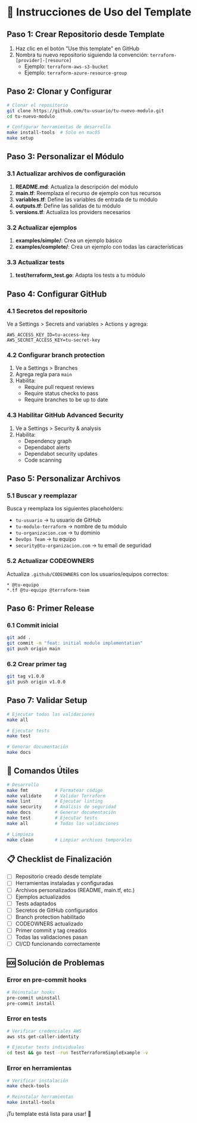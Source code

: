 # 🚀 Instrucciones de Uso del Template

## Paso 1: Crear Repositorio desde Template

1. Haz clic en el botón "Use this template" en GitHub
2. Nombra tu nuevo repositorio siguiendo la convención: `terraform-[provider]-[resource]`
   - Ejemplo: `terraform-aws-s3-bucket`
   - Ejemplo: `terraform-azure-resource-group`

## Paso 2: Clonar y Configurar

```bash
# Clonar el repositorio
git clone https://github.com/tu-usuario/tu-nuevo-modulo.git
cd tu-nuevo-modulo

# Configurar herramientas de desarrollo
make install-tools  # Solo en macOS
make setup
```

## Paso 3: Personalizar el Módulo

### 3.1 Actualizar archivos de configuración

1. **README.md**: Actualiza la descripción del módulo
2. **main.tf**: Reemplaza el recurso de ejemplo con tus recursos
3. **variables.tf**: Define las variables de entrada de tu módulo
4. **outputs.tf**: Define las salidas de tu módulo
5. **versions.tf**: Actualiza los providers necesarios

### 3.2 Actualizar ejemplos

1. **examples/simple/**: Crea un ejemplo básico
2. **examples/complete/**: Crea un ejemplo con todas las características

### 3.3 Actualizar tests

1. **test/terraform_test.go**: Adapta los tests a tu módulo

## Paso 4: Configurar GitHub

### 4.1 Secretos del repositorio

Ve a Settings > Secrets and variables > Actions y agrega:

```
AWS_ACCESS_KEY_ID=tu-access-key
AWS_SECRET_ACCESS_KEY=tu-secret-key
```

### 4.2 Configurar branch protection

1. Ve a Settings > Branches
2. Agrega regla para `main`
3. Habilita:
   - Require pull request reviews
   - Require status checks to pass
   - Require branches to be up to date

### 4.3 Habilitar GitHub Advanced Security

1. Ve a Settings > Security & analysis
2. Habilita:
   - Dependency graph
   - Dependabot alerts
   - Dependabot security updates
   - Code scanning

## Paso 5: Personalizar Archivos

### 5.1 Buscar y reemplazar

Busca y reemplaza los siguientes placeholders:

- `tu-usuario` → tu usuario de GitHub
- `tu-modulo-terraform` → nombre de tu módulo
- `tu-organizacion.com` → tu dominio
- `DevOps Team` → tu equipo
- `security@tu-organizacion.com` → tu email de seguridad

### 5.2 Actualizar CODEOWNERS

Actualiza `.github/CODEOWNERS` con los usuarios/equipos correctos:

```
* @tu-equipo
*.tf @tu-equipo @terraform-team
```

## Paso 6: Primer Release

### 6.1 Commit inicial

```bash
git add .
git commit -m "feat: initial module implementation"
git push origin main
```

### 6.2 Crear primer tag

```bash
git tag v1.0.0
git push origin v1.0.0
```

## Paso 7: Validar Setup

```bash
# Ejecutar todas las validaciones
make all

# Ejecutar tests
make test

# Generar documentación
make docs
```

## 🔧 Comandos Útiles

```bash
# Desarrollo
make fmt          # Formatear código
make validate     # Validar Terraform
make lint         # Ejecutar linting
make security     # Análisis de seguridad
make docs         # Generar documentación
make test         # Ejecutar tests
make all          # Todas las validaciones

# Limpieza
make clean        # Limpiar archivos temporales
```

## 📋 Checklist de Finalización

- [ ] Repositorio creado desde template
- [ ] Herramientas instaladas y configuradas
- [ ] Archivos personalizados (README, main.tf, etc.)
- [ ] Ejemplos actualizados
- [ ] Tests adaptados
- [ ] Secretos de GitHub configurados
- [ ] Branch protection habilitado
- [ ] CODEOWNERS actualizado
- [ ] Primer commit y tag creados
- [ ] Todas las validaciones pasan
- [ ] CI/CD funcionando correctamente

## 🆘 Solución de Problemas

### Error en pre-commit hooks

```bash
# Reinstalar hooks
pre-commit uninstall
pre-commit install
```

### Error en tests

```bash
# Verificar credenciales AWS
aws sts get-caller-identity

# Ejecutar tests individuales
cd test && go test -run TestTerraformSimpleExample -v
```

### Error en herramientas

```bash
# Verificar instalación
make check-tools

# Reinstalar herramientas
make install-tools
```

¡Tu template está lista para usar! 🎉
